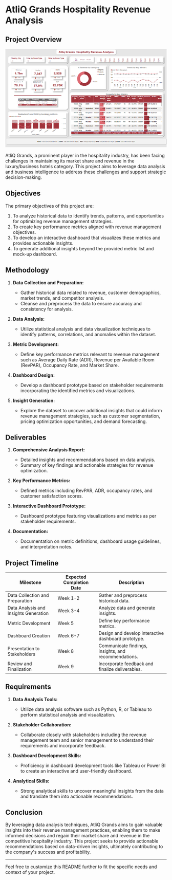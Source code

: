 # AtliQ Grands Hospitality Revenue Analysis

## Project Overview

<img src="Atliq Dashboard Image.png">

AtliQ Grands, a prominent player in the hospitality industry, has been facing challenges in maintaining its market share and revenue in the luxury/business hotels category. This project aims to leverage data analysis and business intelligence to address these challenges and support strategic decision-making.

## Objectives

The primary objectives of this project are:
1. To analyze historical data to identify trends, patterns, and opportunities for optimizing revenue management strategies.
2. To create key performance metrics aligned with revenue management objectives.
3. To develop an interactive dashboard that visualizes these metrics and provides actionable insights.
4. To generate additional insights beyond the provided metric list and mock-up dashboard.

## Methodology

1. **Data Collection and Preparation:** 
   - Gather historical data related to revenue, customer demographics, market trends, and competitor analysis.
   - Cleanse and preprocess the data to ensure accuracy and consistency for analysis.
   
2. **Data Analysis:**
   - Utilize statistical analysis and data visualization techniques to identify patterns, correlations, and anomalies within the dataset.

3. **Metric Development:**
   - Define key performance metrics relevant to revenue management such as Average Daily Rate (ADR), Revenue per Available Room (RevPAR), Occupancy Rate, and Market Share.

4. **Dashboard Design:**
   - Develop a dashboard prototype based on stakeholder requirements incorporating the identified metrics and visualizations.

5. **Insight Generation:**
   - Explore the dataset to uncover additional insights that could inform revenue management strategies, such as customer segmentation, pricing optimization opportunities, and demand forecasting.

## Deliverables

1. **Comprehensive Analysis Report:**
   - Detailed insights and recommendations based on data analysis.
   - Summary of key findings and actionable strategies for revenue optimization.

2. **Key Performance Metrics:**
   - Defined metrics including RevPAR, ADR, occupancy rates, and customer satisfaction scores.

3. **Interactive Dashboard Prototype:**
   - Dashboard prototype featuring visualizations and metrics as per stakeholder requirements.

4. **Documentation:**
   - Documentation on metric definitions, dashboard usage guidelines, and interpretation notes.

## Project Timeline

| Milestone                     | Expected Completion Date | Description                                             |
|-------------------------------|--------------------------|---------------------------------------------------------|
| Data Collection and Preparation | Week 1-2                  | Gather and preprocess historical data.                   |
| Data Analysis and Insights Generation | Week 3-4                  | Analyze data and generate insights.                      |
| Metric Development            | Week 5                    | Define key performance metrics.                         |
| Dashboard Creation            | Week 6-7                  | Design and develop interactive dashboard prototype.      |
| Presentation to Stakeholders  | Week 8                    | Communicate findings, insights, and recommendations.     |
| Review and Finalization       | Week 9                    | Incorporate feedback and finalize deliverables.          |

## Requirements

1. **Data Analysis Tools:**
   - Utilize data analysis software such as Python, R, or Tableau to perform statistical analysis and visualization.
   
2. **Stakeholder Collaboration:**
   - Collaborate closely with stakeholders including the revenue management team and senior management to understand their requirements and incorporate feedback.
   
3. **Dashboard Development Skills:**
   - Proficiency in dashboard development tools like Tableau or Power BI to create an interactive and user-friendly dashboard.
   
4. **Analytical Skills:**
   - Strong analytical skills to uncover meaningful insights from the data and translate them into actionable recommendations.

## Conclusion

By leveraging data analysis techniques, AtliQ Grands aims to gain valuable insights into their revenue management practices, enabling them to make informed decisions and regain their market share and revenue in the competitive hospitality industry. This project seeks to provide actionable recommendations based on data-driven insights, ultimately contributing to the company's success and profitability.

---

Feel free to customize this README further to fit the specific needs and context of your project.
